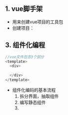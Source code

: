 ## 1. vue脚手架

* 用来创建vue项目的工具包
* 创建项目：



## 3. 组件化编程

```javascript
//vue文件包含3个部分
<template>
  <div>
  
  </div>
</template>

```

* 组件化编码的基本流程
  1. 拆分界面，抽取组件
  2. 编写静态组件
  3. 
